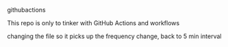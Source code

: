 githubactions

This repo is only to tinker with GitHub Actions and workflows

changing the file so it picks up the frequency change, back to 5 min interval
